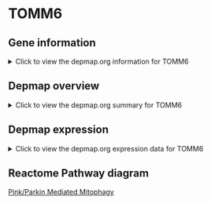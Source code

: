 <h1>TOMM6</h1>

<h2>Gene information</h2>
<details>
  <summary>Click to view the depmap.org information for TOMM6</summary>
  <iframe src="https://depmap.org/portal/gene/TOMM6?tab=about" style="border:none;width:100%;height:800px"></iframe>
</details>

<h2>Depmap overview</h2>
<details>
  <summary>Click to view the depmap.org summary for TOMM6</summary>
  <iframe src="https://depmap.org/portal/gene/TOMM6?tab=overview" style="border:none;width:100%;height:800px"></iframe>
</details>

<h2>Depmap expression</h2>
<details>
  <summary>Click to view the depmap.org expression data for TOMM6</summary>
  <iframe src="https://depmap.org/portal/gene/TOMM6?tab=characterization" style="border:none;width:100%;height:800px"></iframe>
</details>



<h2>Reactome Pathway diagram</h2>
<a href="https://reactome.org/PathwayBrowser/#/R-HSA-5205685" target="_BLANK">Pink/Parkin Mediated Mitophagy</a>



